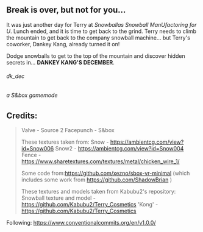 
## Break is over, but not for you...
It was just another day for Terry at *Snowballas Snowball ManUfactoring for U*. 
Lunch ended, and it is time to get back to the grind. 
Terry needs to climb the mountain to get back to the company snowball machine... 
but Terry's coworker, Dankey Kang, already turned it on!

Dodge snowballs to get to the top of the mountain and discover hidden secrets in... **DANKEY KANG'S DECEMBER**.


###### dk_dec
###### a S&box gamemode



## Credits:
> Valve - Source 2
> Facepunch - S&box
>
> These textures taken from:
> Snow - https://ambientcg.com/view?id=Snow006
> Snow2 - https://ambientcg.com/view?id=Snow004
> Fence - https://www.sharetextures.com/textures/metal/chicken_wire_1/ 
> 
> Some code from:https://github.com/xezno/sbox-vr-minimal
> (which includes some work from https://github.com/ShadowBrian )
>
> These textures and models taken from Kabubu2's repository:
> Snowball texture and model - https://github.com/Kabubu2/Terry_Cosmetics
> 'Kong' - https://github.com/Kabubu2/Terry_Cosmetics

Following: https://www.conventionalcommits.org/en/v1.0.0/
